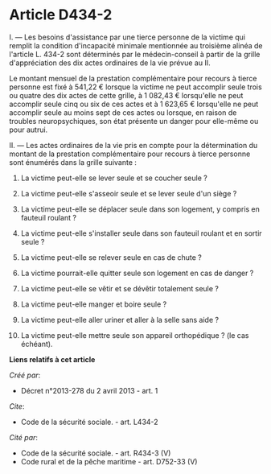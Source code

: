 # Article D434-2

I. ― Les besoins d'assistance par une tierce personne de la victime qui remplit la condition d'incapacité minimale mentionnée
au troisième alinéa de l'article L. 434-2 sont déterminés par le médecin-conseil à partir de la grille d'appréciation des dix
actes ordinaires de la vie prévue au II. 

Le montant mensuel de la prestation complémentaire pour recours à tierce personne est fixé à 541,22 € lorsque la victime ne
peut accomplir seule trois ou quatre des dix actes de cette grille, à 1 082,43 € lorsqu'elle ne peut accomplir seule cinq ou
six de ces actes et à 1 623,65 € lorsqu'elle ne peut accomplir seule au moins sept de ces actes ou lorsque, en raison de
troubles neuropsychiques, son état présente un danger pour elle-même ou pour autrui. 

II. ― Les actes ordinaires de la vie pris en compte pour la détermination du montant de la prestation complémentaire pour
recours à tierce personne sont énumérés dans la grille suivante : 

1. La victime peut-elle se lever seule et se coucher seule ? 

2. La victime peut-elle s'asseoir seule et se lever seule d'un siège ? 

3. La victime peut-elle se déplacer seule dans son logement, y compris en fauteuil roulant ? 

4. La victime peut-elle s'installer seule dans son fauteuil roulant et en sortir seule ? 

5. La victime peut-elle se relever seule en cas de chute ? 

6. La victime pourrait-elle quitter seule son logement en cas de danger ? 

7. La victime peut-elle se vêtir et se dévêtir totalement seule ? 

8. La victime peut-elle manger et boire seule ? 

9. La victime peut-elle aller uriner et aller à la selle sans aide ? 

10. La victime peut-elle mettre seule son appareil orthopédique ? (le cas échéant).

**Liens relatifs à cet article**

_Créé par_:

  - Décret n°2013-278 du 2 avril 2013 - art. 1

_Cite_:

  - Code de la sécurité sociale. - art. L434-2

_Cité par_:

  - Code de la sécurité sociale. - art. R434-3 (V)
  - Code rural et de la pêche maritime - art. D752-33 (V)
